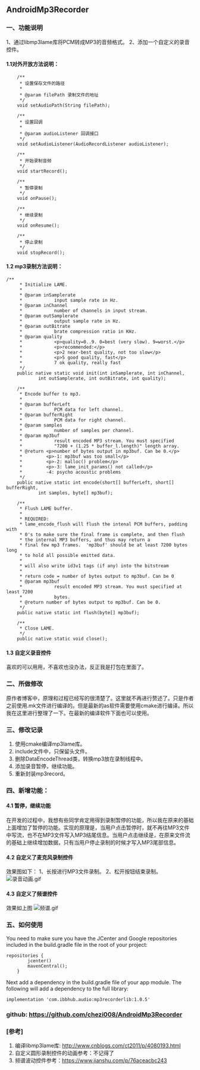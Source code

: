 ## AndroidMp3Recorder
### 一、功能说明
1、通过libmp3lame库将PCM转成MP3的音频格式。
2、添加一个自定义的录音控件。
#### 1.1对外开放方法说明：
```
	/**
     * 设置保存文件的路径
     *
     * @param filePath 录制文件的地址
     */
    void setAudioPath(String filePath);

    /**
     * 设置回调
     *
     * @param audioListener 回调接口
     */
    void setAudioListener(AudioRecordListener audioListener);

    /**
     * 开始录制音频
     */
    void startRecord();

    /**
     * 暂停录制
     */
    void onPause();

    /**
     * 继续录制
     */
    void onResume();

    /**
     * 停止录制
     */
    void stopRecord();
```
#### 1.2 mp3录制方法说明：
```
/**
	 * Initialize LAME.
	 *
	 * @param inSamplerate
	 *            input sample rate in Hz.
	 * @param inChannel
	 *            number of channels in input stream.
	 * @param outSamplerate
	 *            output sample rate in Hz.
	 * @param outBitrate
	 *            brate compression ratio in KHz.
	 * @param quality
	 *            <p>quality=0..9. 0=best (very slow). 9=worst.</p>
	 *            <p>recommended:</p>
	 *            <p>2 near-best quality, not too slow</p>
	 *            <p>5 good quality, fast</p>
	 *            7 ok quality, really fast
	 */
	public native static void init(int inSamplerate, int inChannel,
			int outSamplerate, int outBitrate, int quality);

	/**
	 * Encode buffer to mp3.
	 *
	 * @param bufferLeft
	 *            PCM data for left channel.
	 * @param bufferRight
	 *            PCM data for right channel.
	 * @param samples
	 *            number of samples per channel.
	 * @param mp3buf
	 *            result encoded MP3 stream. You must specified
	 *            "7200 + (1.25 * buffer_l.length)" length array.
	 * @return <p>number of bytes output in mp3buf. Can be 0.</p>
	 *         <p>-1: mp3buf was too small</p>
	 *         <p>-2: malloc() problem</p>
	 *         <p>-3: lame_init_params() not called</p>
	 *         -4: psycho acoustic problems
	 */
	public native static int encode(short[] bufferLeft, short[] bufferRight,
			int samples, byte[] mp3buf);

	/**
	 * Flush LAME buffer.
	 *
	 * REQUIRED:
	 * lame_encode_flush will flush the intenal PCM buffers, padding with
	 * 0's to make sure the final frame is complete, and then flush
	 * the internal MP3 buffers, and thus may return a
	 * final few mp3 frames.  'mp3buf' should be at least 7200 bytes long
	 * to hold all possible emitted data.
	 *
	 * will also write id3v1 tags (if any) into the bitstream
	 *
	 * return code = number of bytes output to mp3buf. Can be 0
	 * @param mp3buf
	 *            result encoded MP3 stream. You must specified at least 7200
	 *            bytes.
	 * @return number of bytes output to mp3buf. Can be 0.
	 */
	public native static int flush(byte[] mp3buf);

	/**
	 * Close LAME.
	 */
	public native static void close();
```
#### 1.3 自定义录音控件
喜欢的可以用用，不喜欢也没办法，反正我是打包在里面了。

### 二、所做修改
原作者博客中，原理和过程已经写的很清楚了。这里就不再进行赘述了。只是作者之前使用.mk文件进行编译的。但是最新的as软件需要使用cmake进行编译。所以我在这里进行整理了一下。在最新的编译软件下面也可以使用。

### 三、修改记录
1. 使用cmake编译mp3lame库。
2. include文件中，只保留头文件。
3. 删除DataEncodeThread类，转换mp3放在录制线程中。
4. 添加录音暂停，继续功能。
5. 重新封装mp3record。

### 四、新增功能：

#### 4.1 暂停，继续功能
在开发的过程中，我想有些同学肯定用得到录制暂停的功能，所以我在原来的基础上面增加了暂停的功能。实现的原理是，当用户点击暂停时，就不再往MP3文件中写流，也不在MP3文件写入MP3结尾信息。当用户点击继续是，在原来文件流的基础上继续增加数据，只有当用户停止录制的时候才写入MP3尾部信息。
#### 4.2 自定义了麦克风录制控件
效果图如下：
1、长按进行MP3文件录制。
2、松开按钮结束录制。
![录音动画.gif](https://upload-images.jianshu.io/upload_images/419652-e3a7765371c40a84.gif?imageMogr2/auto-orient/strip)


#### 4.3 自定义了频谱控件
效果如上图
![频谱.gif](https://upload-images.jianshu.io/upload_images/419652-592aceef58530cdf.gif?imageMogr2/auto-orient/strip)

### 五、如何使用
You need to make sure you have the JCenter and Google repositories included in the build.gradle file in the root of your project:
```
repositories {
        jcenter()
        mavenCentral();
    }

```
Next add a dependency in the build.gradle file of your app module. The following will add a dependency to the full library:
```
implementation 'com.ibbhub.audio:mp3recorderlib:1.0.5'
```

### github:  https://github.com/chezi008/AndroidMp3Recorder
### [参考]
1. 编译libmp3lame库:   http://www.cnblogs.com/ct2011/p/4080193.html
2. 自定义圆形录制控件的动画参考：不记得了
3. 频谱波动控件参考：https://www.jianshu.com/p/76aceacbc243